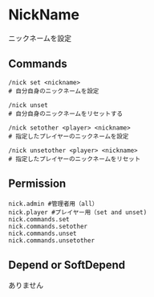 # NickName
ニックネームを設定
  
## Commands
```
/nick set <nickname>
# 自分自身のニックネームを設定

/nick unset
# 自分自身のニックネームをリセットする

/nick setother <player> <nickname>
# 指定したプレイヤーのニックネームを設定

/nick unsetother <player> <nickname>
# 指定したプレイヤーのニックネームをリセット
```

## Permission
```
nick.admin #管理者用（all）
nick.player #プレイヤー用（set and unset)
nick.commands.set
nick.commands.setother
nick.commands.unset
nick.commands.unsetother
```

## Depend or SoftDepend
ありません
